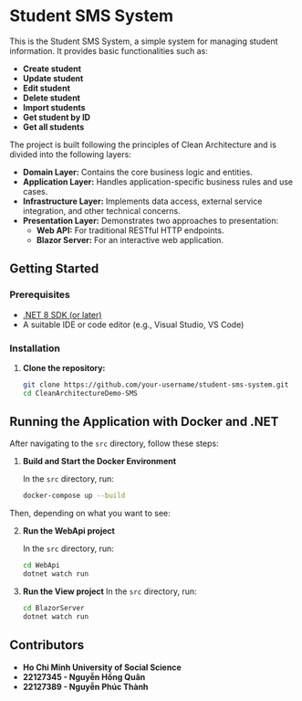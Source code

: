 # Student SMS System

This is the Student SMS System, a simple system for managing student information. It provides basic functionalities such as:

- **Create student**
- **Update student**
- **Edit student**
- **Delete student**
- **Import students**
- **Get student by ID**
- **Get all students**

The project is built following the principles of Clean Architecture and is divided into the following layers:

- **Domain Layer:** Contains the core business logic and entities.
- **Application Layer:** Handles application-specific business rules and use cases.
- **Infrastructure Layer:** Implements data access, external service integration, and other technical concerns.
- **Presentation Layer:** Demonstrates two approaches to presentation:
  - **Web API:** For traditional RESTful HTTP endpoints.
  - **Blazor Server:** For an interactive web application.

## Getting Started

### Prerequisites

- [.NET 8 SDK (or later)](https://dotnet.microsoft.com/download)
- A suitable IDE or code editor (e.g., Visual Studio, VS Code)

### Installation

1. **Clone the repository:**

   ```bash
   git clone https://github.com/your-username/student-sms-system.git
   cd CleanArchitectureDemo-SMS
   ```

## Running the Application with Docker and .NET

After navigating to the `src` directory, follow these steps:

1. **Build and Start the Docker Environment**

   In the `src` directory, run:

   ```bash
   docker-compose up --build
   ```

Then, depending on what you want to see:

2. **Run the WebApi project**

   In the `src` directory, run:

   ```bash
   cd WebApi
   dotnet watch run
   ```

3. **Run the View project**
   In the `src` directory, run:

   ```bash
   cd BlazorServer
   dotnet watch run
   ```

## Contributors

- **Ho Chi Minh University of Social Science**
- **22127345 - Nguyễn Hồng Quân**
- **22127389 - Nguyễn Phúc Thành**
